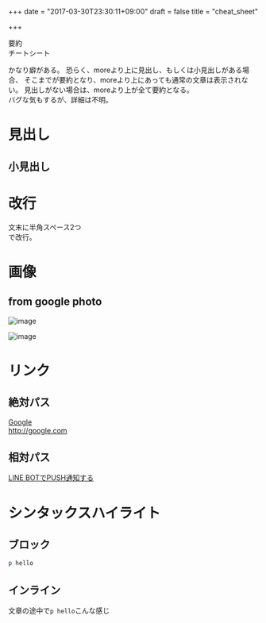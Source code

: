 +++
date = "2017-03-30T23:30:11+09:00"
draft = false
title = "cheat_sheet"

+++

要約  
チートシート

<!--more-->

かなり癖がある。
恐らく、moreより上に見出し、もしくは小見出しがある場合、
そこまでが要約となり、moreより上にあっても通常の文章は表示されない。
見出しがない場合は、moreより上が全て要約となる。  
バグな気もするが、詳細は不明。

# 見出し
## 小見出し

# 改行
文末に半角スペース2つ  
で改行。

# 画像
## from google photo
![image](https://lh3.googleusercontent.com/IrDV2v9sWU8odajHY3Eq6aHccBAlaRC_UKYmddPmc_cg_mxY-2EB5Ud3jvL9djBI74haJHvI-wKsHzfUjDIRNbfbO2a5p6OKRrxA5i8wzJLQJ7OR-uelob5foqV1LWU2FaL76nAco16z_w0lihhyjeSsoQMcvRSmNI4REfVNmasj0MIV5TO5TEA7evE9P-lJMCHRWQIViuQc7SeoZK79NOXlkPSmudl2yCPOGDz8OsPRd4i0oOxAhUZ8F4WPMvKGSbdDk-wl9UjsmwN9UmY_d4E7XRFDXMRId4kEe_BvGi_8j0hHTn9x_f1w0lYKK8g3dwLGw28QDiL0Djp7w_56FshJ5JsIy3fY2iEEVpDdPMzIBdssE3-fk_BvvZ3rO4mRqlnQSGmm1XeaYSTQl-jsUBJG_NsWPjPHO3oNU2wgdP0uQAZ4YW9cik2hmlkTbwuRHoNUvzeWeL9PTpSlI3f7Zu1frVoYkI4co8FmDpKzaaQH2akc40HhL4Pyi06UjXfimRo1DYEIabxEeNiHfY97bGRDVsyf6eX_7WS7Pb0vTtSzaauLCsqVqBd5NRJSoxGtfvbKd9Je56N8ofiSMIc9BqpOCX7PLTc_30t2wTQt_3ZtcugvUEeSpw=w510-h679-no)

![image](https://goo.gl/sWqbQI)

# リンク
## 絶対パス
[Google](http://google.com)  
http://google.com

## 相対パス
[LINE BOTでPUSH通知する](../../misc/line_push/)


# シンタックスハイライト
## ブロック
```ruby
p hello
```

## インライン
文章の途中で`p hello`こんな感じ
